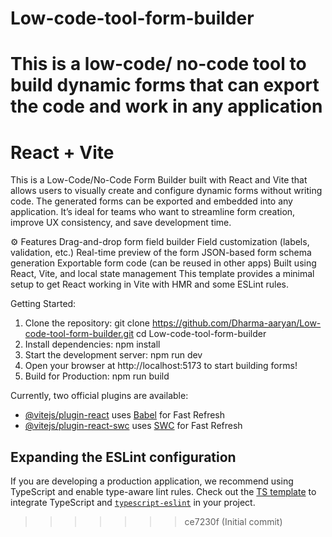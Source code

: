 # Low-code-tool-form-builder
This is a low-code/ no-code tool to build dynamic forms that can export the code and work in any application
=======
# React + Vite

This is a Low-Code/No-Code Form Builder built with React and Vite that allows users to visually create and configure dynamic forms without writing code. The generated forms can be exported and embedded into any application. It’s ideal for teams who want to streamline form creation, improve UX consistency, and save development time.

⚙️ Features
Drag-and-drop form field builder
Field customization (labels, validation, etc.)
Real-time preview of the form
JSON-based form schema generation
Exportable form code (can be reused in other apps)
Built using React, Vite, and local state management
This template provides a minimal setup to get React working in Vite with HMR and some ESLint rules.

Getting Started:
1. Clone the repository: git clone https://github.com/Dharma-aaryan/Low-code-tool-form-builder.git
     cd Low-code-tool-form-builder
3. Install dependencies: npm install
4. Start the development server: npm run dev
5. Open your browser at http://localhost:5173 to start building forms!
6. Build for Production: npm run build

Currently, two official plugins are available:
- [@vitejs/plugin-react](https://github.com/vitejs/vite-plugin-react/blob/main/packages/plugin-react/README.md) uses [Babel](https://babeljs.io/) for Fast Refresh
- [@vitejs/plugin-react-swc](https://github.com/vitejs/vite-plugin-react-swc) uses [SWC](https://swc.rs/) for Fast Refresh

## Expanding the ESLint configuration
If you are developing a production application, we recommend using TypeScript and enable type-aware lint rules. Check out the [TS template](https://github.com/vitejs/vite/tree/main/packages/create-vite/template-react-ts) to integrate TypeScript and [`typescript-eslint`](https://typescript-eslint.io) in your project.
>>>>>>> ce7230f (Initial commit)
